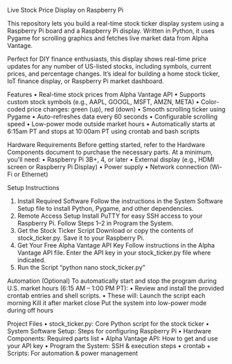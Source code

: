 Live Stock Price Display on Raspberry Pi

This repository lets you build a real-time stock ticker display system using a Raspberry Pi board and a Raspberry Pi display. Written in Python, it uses Pygame for scrolling graphics and fetches live market data from Alpha Vantage.

Perfect for DIY finance enthusiasts, this display shows real-time price updates for any number of US-listed stocks, including symbols, current prices, and percentage changes. It’s ideal for building a home stock ticker, IoT finance display, or Raspberry Pi market dashboard.

Features
•	Real-time stock prices from Alpha Vantage API
•	Supports custom stock symbols (e.g., AAPL, GOOGL, MSFT, AMZN, META)
•	Color-coded price changes: green (up), red (down)
•	Smooth scrolling ticker using Pygame
•	Auto-refreshes data every 60 seconds
•	Configurable scrolling speed
•	Low-power mode outside market hours
•	Automatically starts at 6:15am PT and stops at 10:00am PT using crontab and bash scripts


Hardware Requirements
Before getting started, refer to the Hardware Components document to purchase the necessary parts. At a minimum, you'll need:
•	Raspberry Pi 3B+, 4, or later
•	External display (e.g., HDMI screen or Raspberry Pi Display)
•	Power supply
•	Network connection (Wi-Fi or Ethernet)

Setup Instructions
1.	Install Required Software
Follow the instructions in the System Software Setup file to install Python, Pygame, and other dependencies.
2.	Remote Access Setup
Install PuTTY for easy SSH access to your Raspberry Pi.
Follow Steps 1–2 in Program the System.
3.	Get the Stock Ticker Script
Download or copy the contents of stock_ticker.py.
Save it to your Raspberry Pi.
4.	Get Your Free Alpha Vantage API Key
Follow instructions in the Alpha Vantage API file.
Enter the API key in your stock_ticker.py file where indicated.
5.	Run the Script “python nano stock_ticker.py”

Automation (Optional)
To automatically start and stop the program during U.S. market hours (6:15 AM – 1:00 PM PT):
•	Review and install the provided crontab entries and shell scripts.
•	These will:
	Launch the script each morning
	Kill it after market close
	Put the system into low-power mode during off hours

Project Files
•	stock_ticker.py: Core Python script for the stock ticker
•	System Software Setup: Steps for configuring Raspberry Pi
•	Hardware Components: Required parts list
•	Alpha Vantage API: How to get and use your API key
•	Program the System: SSH & execution steps
•	crontab + Scripts: For automation & power management
